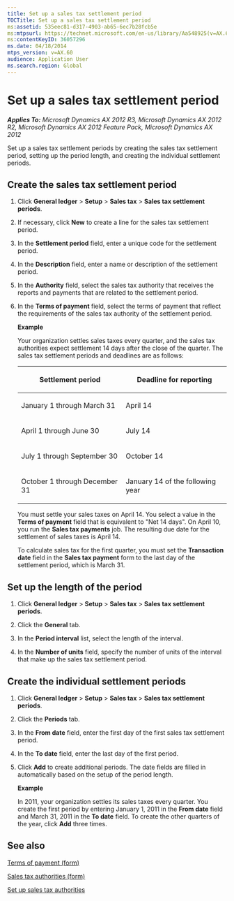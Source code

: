 ```yaml
---
title: Set up a sales tax settlement period
TOCTitle: Set up a sales tax settlement period
ms:assetid: 535eec81-d317-4903-ab65-6ec7b28fcb5e
ms:mtpsurl: https://technet.microsoft.com/en-us/library/Aa548925(v=AX.60)
ms:contentKeyID: 36057296
ms.date: 04/18/2014
mtps_version: v=AX.60
audience: Application User
ms.search.region: Global
---
```


# Set up a sales tax settlement period 


_**Applies To:** Microsoft Dynamics AX 2012 R3, Microsoft Dynamics AX 2012 R2, Microsoft Dynamics AX 2012 Feature Pack, Microsoft Dynamics AX 2012_

Set up a sales tax settlement periods by creating the sales tax settlement period, setting up the period length, and creating the individual settlement periods.

## Create the sales tax settlement period

1.  Click **General ledger** \> **Setup** \> **Sales tax** \> **Sales tax settlement periods**.

2.  If necessary, click **New** to create a line for the sales tax settlement period.

3.  In the **Settlement period** field, enter a unique code for the settlement period.

4.  In the **Description** field, enter a name or description of the settlement period.

5.  In the **Authority** field, select the sales tax authority that receives the reports and payments that are related to the settlement period.

6.  In the **Terms of payment** field, select the terms of payment that reflect the requirements of the sales tax authority of the settlement period.
    
    **Example**
    
    Your organization settles sales taxes every quarter, and the sales tax authorities expect settlement 14 days after the close of the quarter. The sales tax settlement periods and deadlines are as follows:
    
    <table>
    <colgroup>
    <col style="width: 50%" />
    <col style="width: 50%" />
    </colgroup>
    <thead>
    <tr class="header">
    <th><p>Settlement period</p></th>
    <th><p>Deadline for reporting</p></th>
    </tr>
    </thead>
    <tbody>
    <tr class="odd">
    <td><p>January 1 through March 31</p></td>
    <td><p>April 14</p></td>
    </tr>
    <tr class="even">
    <td><p>April 1 through June 30</p></td>
    <td><p>July 14</p></td>
    </tr>
    <tr class="odd">
    <td><p>July 1 through September 30</p></td>
    <td><p>October 14</p></td>
    </tr>
    <tr class="even">
    <td><p>October 1 through December 31</p></td>
    <td><p>January 14 of the following year</p></td>
    </tr>
    </tbody>
    </table>
    
    You must settle your sales taxes on April 14. You select a value in the **Terms of payment** field that is equivalent to "Net 14 days". On April 10, you run the **Sales tax payments** job. The resulting due date for the settlement of sales taxes is April 14.
    
    To calculate sales tax for the first quarter, you must set the **Transaction date** field in the **Sales tax payment** form to the last day of the settlement period, which is March 31.

## Set up the length of the period

1.  Click **General ledger** \> **Setup** \> **Sales tax** \> **Sales tax settlement periods**.

2.  Click the **General** tab.

3.  In the **Period interval** list, select the length of the interval.

4.  In the **Number of units** field, specify the number of units of the interval that make up the sales tax settlement period.

## Create the individual settlement periods

1.  Click **General ledger** \> **Setup** \> **Sales tax** \> **Sales tax settlement periods**.

2.  Click the **Periods** tab.

3.  In the **From date** field, enter the first day of the first sales tax settlement period.

4.  In the **To date** field, enter the last day of the first period.

5.  Click **Add** to create additional periods. The date fields are filled in automatically based on the setup of the period length.
    
    **Example**
    
    In 2011, your organization settles its sales taxes every quarter. You create the first period by entering January 1, 2011 in the **From date** field and March 31, 2011 in the **To date** field. To create the other quarters of the year, click **Add** three times.

## See also

[Terms of payment (form)](https://technet.microsoft.com/en-us/library/aa588427\(v=ax.60\))

[Sales tax authorities (form)](https://technet.microsoft.com/en-us/library/aa552841\(v=ax.60\))

[Set up sales tax authorities](set-up-sales-tax-authorities.md)

  


